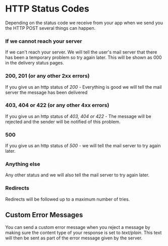 HTTP Status Codes
=

Depending on the status code we receive from your app when we send you the HTTP POST several things can happen.

### If we cannot reach your server
If we can't reach your server. We will tell the user's mail server that there has been a temporary problem so try again later. This will be shown as 000 in the delivery status pages.

### 200, 201 (or any other 2xx errors)
If you give us an http status of *200* - Everything is good we will tell the mail server the message has been delivered

### 403, 404 or 422 (or any other 4xx errors)
If you give us an http status of *403, 404 or 422* - The message will be rejected and the sender will be notified of this problem.

### 500
If you give us an http status of *500* - we will tell the mail server to try again later.

### Anything else
Any other status and we will also tell the mail server to try again later.

### Redirects
Redirects will be followed up to a maximum number of tries.

## Custom Error Messages
You can send a custom error message when you reject a message by making sure the content type of your response is set to _text/plain_. This text will then be sent as part of the error message given by the server.
